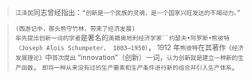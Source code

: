 >   `江泽民`同志曾经指出：`“创新是一个民族的灵魂，是一个国家兴旺发达的不竭动力。”`

>   `(西游记中，那头熊守竹林，带来了经济发展)`        
>   `率先提出创新一词的学者`是著名的`美籍奥地利经济学家``约瑟夫•阿罗斯•熊彼特（Joseph
Alois Schumpeter， 1883—1950）`， 1912 年`熊彼特`在其著作`《经济发展理论》`中`首次提出`
“innovation”（创新）一词，`认为创新就是建立一种新的生产函数`， `即将一种从来没有过的生产要素和生产条件进行新的组合并引入生产体系`。